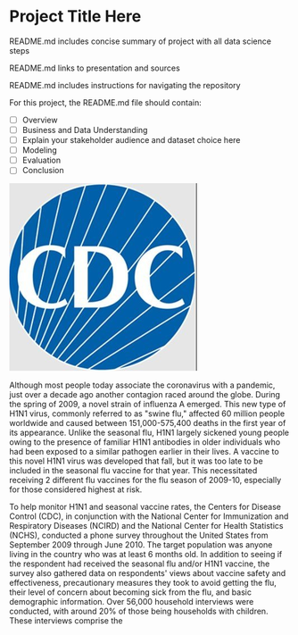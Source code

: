 # Project Title Here

README.md includes concise summary of project with all data science steps

README.md links to presentation and sources

README.md includes instructions for navigating the repository

For this project, the README.md file should contain:

- [ ] Overview
- [ ] Business and Data Understanding
- [ ] Explain your stakeholder audience and dataset choice here
- [ ] Modeling
- [ ] Evaluation
- [ ] Conclusion

![cdc](cdc.jpeg)

Although most people today associate the coronavirus with a pandemic, just over a decade ago another contagion raced around the globe. During the spring of 2009, a novel strain of influenza A emerged. This new type of H1N1 virus, commonly referred to as "swine flu," affected 60 million people worldwide and caused between 151,000-575,400 deaths in the first year of its appearance. Unlike the seasonal flu, H1N1 largely sickened young people owing to the presence of familiar H1N1 antibodies in older individuals who had been exposed to a similar pathogen earlier in their lives. A vaccine to this novel H1N1 virus was developed that fall, but it was too late to be included in the seasonal flu vaccine for that year. This necessitated receiving 2 different flu vaccines for the flu season of 2009-10, especially for those considered highest at risk.

To help monitor H1N1 and seasonal vaccine rates, the Centers for Disease Control (CDC), in conjunction with the National Center for Immunization and Respiratory Diseases (NCIRD) and the National Center for Health Statistics (NCHS), conducted a phone survey throughout the United States from September 2009 through June 2010. The target population was anyone living in the country who was at least 6 months old. In addition to seeing if the respondent had received the seasonal flu and/or H1N1 vaccine, the survey also gathered data on respondents' views about vaccine safety and effectiveness, precautionary measures they took to avoid getting the flu, their level of concern about becoming sick from the flu, and basic demographic information. Over 56,000 household interviews were conducted, with around 20% of those being households with children. These interviews comprise the 

